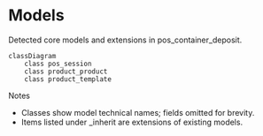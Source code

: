 # Models

Detected core models and extensions in pos_container_deposit.

```mermaid
classDiagram
    class pos_session
    class product_product
    class product_template
```

Notes
- Classes show model technical names; fields omitted for brevity.
- Items listed under _inherit are extensions of existing models.
